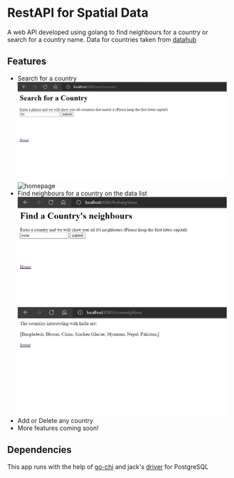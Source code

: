 # RestAPI for Spatial Data
A web API developed using golang to find neighbours for a country or search for a country name.
Data for countries taken from [datahub](https://datahub.io/core/geo-countries#resource-geo-countries_zip)


## Features
- Search for a country
    ![homepage](https://raw.githubusercontent.com/GarvitSadhwani/spatialDataRestAPI/main/searchcountry.JPG)
    ![homepage](https://raw.githubusercontent.com/GarvitSadhwani/spatialDataRestAPI/main/showncountry.JPG)
- Find neighbours for a country on the data list
    ![homepage](https://raw.githubusercontent.com/GarvitSadhwani/spatialDataRestAPI/main/searchnghbr.JPG)
    ![homepage](https://raw.githubusercontent.com/GarvitSadhwani/spatialDataRestAPI/main/shownghbr.JPG)
- Add or Delete any country
- More features coming soon!

## Dependencies
This app runs with the help of [go-chi](https://github.com/go-chi) and jack's [driver](https://github.com/jackc/pgx) for PostgreSQL

